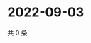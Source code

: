 # 2022-09-03

共 0 条

<!-- BEGIN WEIBO -->
<!-- 最后更新时间 Sat Sep 03 2022 20:29:11 GMT+0800 (China Standard Time) -->

<!-- END WEIBO -->
